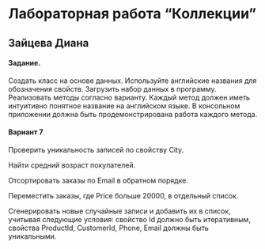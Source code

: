 # Лабораторная работа “Коллекции”
## Зайцева Диана

#### Задание.

Создать класс на основе данных. Используйте английские названия для обозначения свойств.
Загрузить набор данных в программу. Реализовать методы согласно варианту.
Каждый метод должен иметь интуитивно понятное название на английском языке.
В консольном приложении должна быть продемонстрирована работа каждого метода.

#### Вариант 7
 
Проверить уникальность записей по свойству City.

Найти средний возраст покупателей.

Отсортировать заказы по Email в обратном порядке.

Переместить заказы, где Price больше 20000, в отдельный список.

Сгенерировать новые случайные записи и добавить их в список, учитывая следующие условия: свойство Id должно быть итеративным, свойства ProductId, CustomerId, Phone, Email должны быть уникальными.
